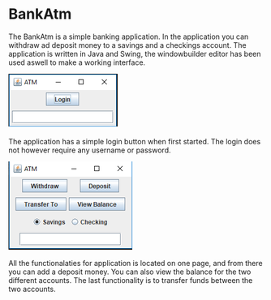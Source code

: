 # BankAtm

The BankAtm is a simple banking application. In the application you can withdraw ad deposit money to a
savings and a checkings account. The application is written in Java and Swing, the windowbuilder editor has been used aswell to make a 
working interface.

![Login](/login.png?raw=true "Login Page")


The application has a simple login button when first started. The login does not however require any username or password.


![Menu](/menu.png?raw=true "Menu Page")


All the functionalaties for application is located on one page, and from there you can add a deposit money. You can also view the balance for the two different accounts. The last functionality is to transfer funds between the two accounts. 
